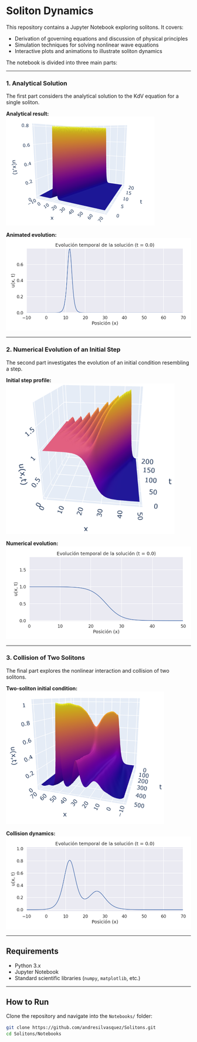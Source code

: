 # Soliton Dynamics

This repository contains a Jupyter Notebook exploring solitons. It covers:  
- Derivation of governing equations and discussion of physical principles  
- Simulation techniques for solving nonlinear wave equations  
- Interactive plots and animations to illustrate soliton dynamics  

The notebook is divided into three main parts:

---

### 1. Analytical Solution  
The first part considers the analytical solution to the KdV equation for a single soliton.  

**Analytical result:**  
![Analytical solution](FiguresAndVideos/Analytical.png)  

**Animated evolution:**  
![Analytical evolution](FiguresAndVideos/Analytical.gif)  

---

### 2. Numerical Evolution of an Initial Step  
The second part investigates the evolution of an initial condition resembling a step.  

**Initial step profile:**  
![Step initial condition](FiguresAndVideos/Problem1.png)  

**Numerical evolution:**  
![Step evolution](FiguresAndVideos/Problem1.gif)  

---

### 3. Collision of Two Solitons  
The final part explores the nonlinear interaction and collision of two solitons.  

**Two-soliton initial condition:**  
![Two solitons initial condition](FiguresAndVideos/Problem2.png)  

**Collision dynamics:**  
![Two solitons collision](FiguresAndVideos/Problem2.gif)  

---

## Requirements
- Python 3.x  
- Jupyter Notebook  
- Standard scientific libraries (`numpy`, `matplotlib`, etc.)

---

## How to Run

Clone the repository and navigate into the `Notebooks/` folder:

```bash
git clone https://github.com/andresilvasquez/Solitons.git
cd Solitons/Notebooks

